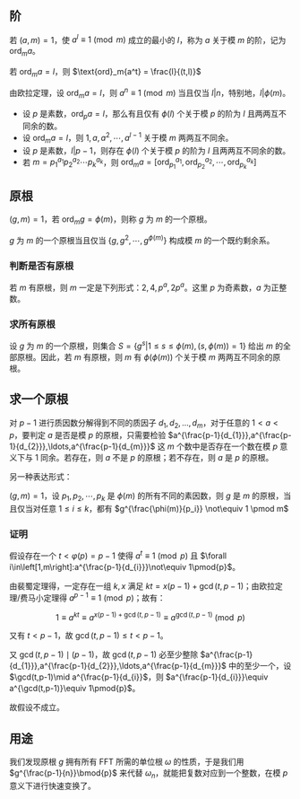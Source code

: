
## 阶

若 $(a,m)=1$，使 $a^l \equiv 1 \pmod m$ 成立的最小的 $l$，称为 $a$ 关于模 $m$ 的阶，记为 $\text{ord}_ma$。

若 $\text{ord}_ma=l$，则 $\text{ord}_m{a^t} = \frac{l}{(t,l)}$

由欧拉定理，设 $\text{ord}_ma=l$，则 $a^n \equiv 1 \pmod m$ 当且仅当 $l | n$，特别地，$l | \phi(m)$。

- 设 $p$ 是素数，$\text{ord}_pa=l$，那么有且仅有 $\phi(l)$ 个关于模 $p$ 的阶为 $l$ 且两两互不同余的数。
- 设 $\text{ord}_ma=l$，则 $1, a, a^2, \cdots, a^{l-1}$ 关于模 $m$ 两两互不同余。
- 设 $p$ 是素数，$l|p-1$，则存在 $\phi(l)$ 个关于模 $p$ 的阶为 $l$ 且两两互不同余的数。
- 若 $m=p_1^{a_1}p_2^{a_2}\cdots p_k^{a_k}$，则 $\text{ord}_ma = [\text{ord}_{p_1}^{a_1}, \text{ord}_{p_2}^{a_2}, \cdots, \text{ord}_{p_k}^{a_k}]$

## 原根

$(g, m)=1$，若 $\text{ord}_mg = \phi(m)$，则称 $g$ 为 $m$ 的一个原根。

$g$ 为 $m$ 的一个原根当且仅当 $\{g, g^2, \cdots, g^{\phi(m)}\}$ 构成模 $m$ 的一个既约剩余系。

### 判断是否有原根

若 $m$ 有原根，则 $m$ 一定是下列形式：$2, 4, p^a, 2p^a$。这里 $p$ 为奇素数，$a$ 为正整数。

### 求所有原根

设 $g$ 为 $m$ 的一个原根，则集合 $S = \{g^s | 1 \leq s \leq \phi(m), (s, \phi(m)) = 1\}$ 给出 $m$ 的全部原根。因此，若 $m$ 有原根，则 $m$ 有 $\phi(\phi(m))$ 个关于模 $m$ 两两互不同余的原根。

## 求一个原根

对 $p-1$ 进行质因数分解得到不同的质因子 $d_{1},d_{2},\ldots,d_{m}$，对于任意的 $1<a<p$，要判定 $a$ 是否是模 $p$ 的原根，只需要检验 $a^{\frac{p-1}{d_{1}}},a^{\frac{p-1}{d_{2}}},\ldots,a^{\frac{p-1}{d_{m}}}$ 这 $m$ 个数中是否存在一个数在模 $p$ 意义下与 $1$ 同余。若存在，则 $a$ 不是 $p$ 的原根；若不存在，则 $a$ 是 $p$ 的原根。

另一种表达形式：

$(g,m) =1$，设 $p_1, p_2, \cdots, p_k$ 是 $\phi(m)$ 的所有不同的素因数，则 $g$ 是 $m$ 的原根，当且仅当对任意 $1 \leq i \leq k$，都有 $g^{\frac{\phi(m)}{p_i}} \not\equiv 1 \pmod m$

### 证明

假设存在一个 $t<\varphi(p)=p-1$ 使得 $a^t\equiv 1\pmod{p}$ 且 $\forall i\in\left[1,m\right]:a^{\frac{p-1}{d_{i}}}\not\equiv 1\pmod{p}$。

由裴蜀定理得，一定存在一组 $k,x$ 满足 $kt=x(p-1)+\gcd(t,p-1)$；由欧拉定理/费马小定理得 $a^{p-1}\equiv 1\pmod{p}$；故有：

$$1\equiv a^{kt}\equiv a^{x(p-1)+\gcd(t,p-1)}\equiv a^{\gcd(t,p-1)}\pmod{p}$$

又有 $t<p-1$，故 $\gcd(t,p-1)\leqslant t<p-1$。

又 $\gcd(t,p-1)\mid(p-1)$，故 $\gcd(t,p-1)$ 必至少整除 $a^{\frac{p-1}{d_{1}}},a^{\frac{p-1}{d_{2}}},\ldots,a^{\frac{p-1}{d_{m}}}$ 中的至少一个，设 $\gcd(t,p-1)\mid a^{\frac{p-1}{d_{i}}$，则 $a^{\frac{p-1}{d_{i}}}\equiv a^{\gcd(t,p-1)}\equiv 1\pmod{p}$。

故假设不成立。

## 用途

我们发现原根 $g$ 拥有所有 FFT 所需的单位根 $\omega$ 的性质，于是我们用 $g^{\frac{p-1}{n}}\bmod{p}$ 来代替 $\omega_{n}$，就能把复数对应到一个整数，在模 $p$ 意义下进行快速变换了。


